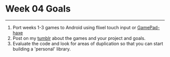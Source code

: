# Week 04 Goals
---

1. Port weeks 1-3 games to Android using flixel touch input or [GamePad-haxe](https://github.com/AdamHarte/Gamepad-Haxe)
2. Post on my [tumblr](http://maskedpixelgames.com) about the games and your project and goals.
3. Evaluate the code and look for areas of duplication so that you can start building a 'personal' library.

